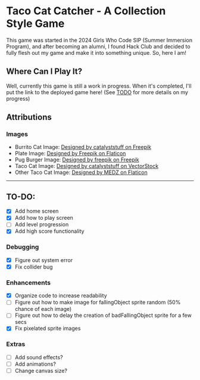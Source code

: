 # Taco Cat Catcher - A Collection Style Game
This game was started in the 2024 Girls Who Code SIP (Summer Immersion Program), and after becoming an alumni, I found Hack Club and decided to fully flesh out my game and make it into something unique. So, here I am!

## Where Can I Play It?

Well, currently this game is still a work in progress. When it's completed, I'll put the link to the deployed game here! (See [TODO](https://github.com/AlanikREDAWN/Taco-Cat-Catcher/blob/main/README.md#to-do) for more details on my progress)

##  Attributions

### Images
- Burrito Cat Image: [Designed by catalyststuff on Freepik](https://www.freepik.com/free-vector/cute-cat-burrito-cartoon-vector-icon-illustration-animal-food-icon-concept-isolated-flat_42654088.htm#fromView=search&page=1&position=2&uuid=487077c1-5384-48da-bbdb-d83dfff94005)
- Plate Image: [Designed by Freepik on Flaticon](https://www.flaticon.com/free-icon/plate_4001046?term=plate&page=1&position=8&origin=search&related_id=4001046)
- Pug Burger Image: [Designed by freepik on Freepik](https://www.freepik.com/free-vector/fast-food-cute-pugs_1357327.htm#fromView=search&page=1&position=7&uuid=f1b06680-5cc0-4da6-b7bb-164fcbdd34f3)
- Taco Cat Image: [Designed by catalyststuff on VectorStock](https://www.vectorstock.com/royalty-free-vector/cute-cat-taco-cartoon-vector-46225803)
- Other Taco Cat Image: [Designed by MEDZ on Flaticon](https://www.flaticon.com/free-icon/food_14934552)

---

## TO-DO:
- [x] Add home screen
- [x] Add how to play screen
- [ ] Add level progression
- [x] Add high score functionality
### Debugging
- [x] Figure out system error
- [x] Fix collider bug
### Enhancements
- [x] Organize code to increase readability
- [ ] Figure out how to make image for fallingObject sprite random (50% chance of each image)
- [ ] Figure out how to delay the creation of badFallingObject sprite for a few secs
- [x] Fix pixelated sprite images
### Extras
- [ ] Add sound effects?
- [ ] Add animations?
- [ ] Change canvas size?

<!-- Not sure if I need this
## File Overview

### ← script.js

This is where most of the actual code is

### ← assets

This is where the image files are stored

### ← index.html


### ← README.md
 

### ← style.css -->
